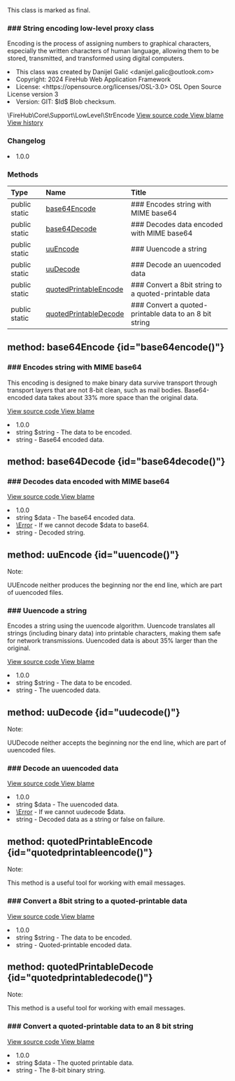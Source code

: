 <title># StrEncode</title>

<code-block lang="php">
<![CDATA[final class \FireHub\Core\Support\LowLevel\StrEncode()]]>
</code-block>





<tip>
    <p>
        This class is marked as <format style="bold">final</format>.
    </p>
</tip>







### ### String encoding low-level proxy class

<p><format style="italic">Encoding is the process of assigning numbers to graphical characters, especially the written characters of human
language, allowing them to be stored, transmitted, and transformed using digital computers.</format></p>

<deflist>
    <def title="Class basic info:">
        <list><li>This class was created by Danijel Galić &lt;danijel.galic@outlook.com&gt;</li><li>Copyright: 2024 FireHub Web Application Framework</li><li>License: &lt;https://opensource.org/licenses/OSL-3.0&gt; OSL Open Source License version 3</li><li>Version: GIT: $Id$ Blob checksum.</li></list>
    </def>
</deflist>

<deflist><def title="Fully Qualified Class Name:">
        \FireHub\Core\Support\LowLevel\StrEncode
    </def><def title="Source code:">
        <a href="https://github.com/The-FireHub-Project/Core/blob/develop-pre-alpha-m1/src/support/lowlevel/firehub.StrEncode.php#L33">
            View source code
        </a>
    </def>
    <def title="Blame:">
        <a href="https://github.com/The-FireHub-Project/Core/blame/develop-pre-alpha-m1/src/support/lowlevel/firehub.StrEncode.php">
            View blame
        </a>
    </def>
    <def title="History:">
        <a href="https://github.com/The-FireHub-Project/Core/commits/develop-pre-alpha-m1/src/support/lowlevel/firehub.StrEncode.php">
            View history
        </a>
    </def></deflist>
### Changelog
<deflist>
    <def title="Version history:">
        <list><li>1.0.0</li></list>
    </def>
</deflist>


### Methods
| Type | Name | Title |
|:-----|:-----|:------|
|public static |<a href="#base64encode()">base64Encode</a>|### Encodes string with MIME base64|
|public static |<a href="#base64decode()">base64Decode</a>|### Decodes data encoded with MIME base64|
|public static |<a href="#uuencode()">uuEncode</a>|### Uuencode a string|
|public static |<a href="#uudecode()">uuDecode</a>|### Decode an uuencoded data|
|public static |<a href="#quotedprintableencode()">quotedPrintableEncode</a>|### Convert a 8bit string to a quoted-printable data|
|public static |<a href="#quotedprintabledecode()">quotedPrintableDecode</a>|### Convert a quoted-printable data to an 8 bit string|

## method: base64Encode {id="base64encode()"}

<code-block lang="php">
    <![CDATA[public static StrEncode::base64Encode(string $string):string]]>
</code-block>













### ### Encodes string with MIME base64

<p><format style="italic">This encoding is designed to make binary data survive transport through transport layers that are not 8-bit
clean, such as mail bodies. Base64-encoded data takes about 33% more space than the original data.</format></p>

<deflist><def title="Source code:">
                <a href="https://github.com/The-FireHub-Project/Core/blob/develop-pre-alpha-m1/src/support/lowlevel/firehub.StrEncode.php#L48">
                    View source code
                </a>
            </def>
            <def title="Blame:">
                <a href="https://github.com/The-FireHub-Project/Core/blame/develop-pre-alpha-m1/src/support/lowlevel/firehub.StrEncode.php#L48">
                    View blame
                </a>
            </def></deflist>
<deflist>
    <def title="Version history:">
        <list><li>1.0.0</li></list>
    </def>
</deflist>
<deflist>
    <def title="This method has parameters:">
        <list><li>string <format style="bold">$string</format> - <format style="italic">
The data to be encoded.
</format></li></list>
    </def>
</deflist>
<deflist>
    <def title="This method returns:">
        <list><li>string - <format style="italic">Base64 encoded data.</format></li></list>
    </def>
</deflist>
## method: base64Decode {id="base64decode()"}

<code-block lang="php">
    <![CDATA[public static StrEncode::base64Decode(string $data):string]]>
</code-block>













### ### Decodes data encoded with MIME base64



<deflist><def title="Source code:">
                <a href="https://github.com/The-FireHub-Project/Core/blob/develop-pre-alpha-m1/src/support/lowlevel/firehub.StrEncode.php#L66">
                    View source code
                </a>
            </def>
            <def title="Blame:">
                <a href="https://github.com/The-FireHub-Project/Core/blame/develop-pre-alpha-m1/src/support/lowlevel/firehub.StrEncode.php#L66">
                    View blame
                </a>
            </def></deflist>
<deflist>
    <def title="Version history:">
        <list><li>1.0.0</li></list>
    </def>
</deflist>
<deflist>
    <def title="This method has parameters:">
        <list><li>string <format style="bold">$data</format> - <format style="italic">
The base64 encoded data.
</format></li></list>
    </def>
</deflist>
<deflist>
    <def title="This method throws:">
        <list><li><a href="Error.md">\Error</a> - <format style="italic">If we cannot decode $data to base64.</format></li></list>
    </def>
</deflist>
<deflist>
    <def title="This method returns:">
        <list><li>string - <format style="italic">Decoded string.</format></li></list>
    </def>
</deflist>
## method: uuEncode {id="uuencode()"}

<code-block lang="php">
    <![CDATA[public static StrEncode::uuEncode(string $string):string]]>
</code-block>











<note>
                <p><format style="bold">Note:</format></p>
                <p>UUEncode neither produces the beginning nor the end line, which are part of uuencoded files.</p>
            </note>

### ### Uuencode a string

<p><format style="italic">Encodes a string using the uuencode algorithm. Uuencode translates all strings (including binary data) into
printable characters, making them safe for network transmissions. Uuencoded data is about 35% larger than the
original.</format></p>

<deflist><def title="Source code:">
                <a href="https://github.com/The-FireHub-Project/Core/blob/develop-pre-alpha-m1/src/support/lowlevel/firehub.StrEncode.php#L89">
                    View source code
                </a>
            </def>
            <def title="Blame:">
                <a href="https://github.com/The-FireHub-Project/Core/blame/develop-pre-alpha-m1/src/support/lowlevel/firehub.StrEncode.php#L89">
                    View blame
                </a>
            </def></deflist>
<deflist>
    <def title="Version history:">
        <list><li>1.0.0</li></list>
    </def>
</deflist>
<deflist>
    <def title="This method has parameters:">
        <list><li>string <format style="bold">$string</format> - <format style="italic">
The data to be encoded.
</format></li></list>
    </def>
</deflist>
<deflist>
    <def title="This method returns:">
        <list><li>string - <format style="italic">The uuencoded data.</format></li></list>
    </def>
</deflist>
## method: uuDecode {id="uudecode()"}

<code-block lang="php">
    <![CDATA[public static StrEncode::uuDecode(string $data):string]]>
</code-block>











<note>
                <p><format style="bold">Note:</format></p>
                <p>UUDecode neither accepts the beginning nor the end line, which are part of uuencoded files.</p>
            </note>

### ### Decode an uuencoded data



<deflist><def title="Source code:">
                <a href="https://github.com/The-FireHub-Project/Core/blob/develop-pre-alpha-m1/src/support/lowlevel/firehub.StrEncode.php#L110">
                    View source code
                </a>
            </def>
            <def title="Blame:">
                <a href="https://github.com/The-FireHub-Project/Core/blame/develop-pre-alpha-m1/src/support/lowlevel/firehub.StrEncode.php#L110">
                    View blame
                </a>
            </def></deflist>
<deflist>
    <def title="Version history:">
        <list><li>1.0.0</li></list>
    </def>
</deflist>
<deflist>
    <def title="This method has parameters:">
        <list><li>string <format style="bold">$data</format> - <format style="italic">
The uuencoded data.
</format></li></list>
    </def>
</deflist>
<deflist>
    <def title="This method throws:">
        <list><li><a href="Error.md">\Error</a> - <format style="italic">If we cannot uudecode $data.</format></li></list>
    </def>
</deflist>
<deflist>
    <def title="This method returns:">
        <list><li>string - <format style="italic">Decoded data as a string or false on failure.</format></li></list>
    </def>
</deflist>
## method: quotedPrintableEncode {id="quotedprintableencode()"}

<code-block lang="php">
    <![CDATA[public static StrEncode::quotedPrintableEncode(string $string):string]]>
</code-block>











<note>
                <p><format style="bold">Note:</format></p>
                <p>This method is a useful tool for working with email messages.</p>
            </note>

### ### Convert a 8bit string to a quoted-printable data



<deflist><def title="Source code:">
                <a href="https://github.com/The-FireHub-Project/Core/blob/develop-pre-alpha-m1/src/support/lowlevel/firehub.StrEncode.php#L129">
                    View source code
                </a>
            </def>
            <def title="Blame:">
                <a href="https://github.com/The-FireHub-Project/Core/blame/develop-pre-alpha-m1/src/support/lowlevel/firehub.StrEncode.php#L129">
                    View blame
                </a>
            </def></deflist>
<deflist>
    <def title="Version history:">
        <list><li>1.0.0</li></list>
    </def>
</deflist>
<deflist>
    <def title="This method has parameters:">
        <list><li>string <format style="bold">$string</format> - <format style="italic">
The data to be encoded.
</format></li></list>
    </def>
</deflist>
<deflist>
    <def title="This method returns:">
        <list><li>string - <format style="italic">Quoted-printable encoded data.</format></li></list>
    </def>
</deflist>
## method: quotedPrintableDecode {id="quotedprintabledecode()"}

<code-block lang="php">
    <![CDATA[public static StrEncode::quotedPrintableDecode(string $data):string]]>
</code-block>











<note>
                <p><format style="bold">Note:</format></p>
                <p>This method is a useful tool for working with email messages.</p>
            </note>

### ### Convert a quoted-printable data to an 8 bit string



<deflist><def title="Source code:">
                <a href="https://github.com/The-FireHub-Project/Core/blob/develop-pre-alpha-m1/src/support/lowlevel/firehub.StrEncode.php#L147">
                    View source code
                </a>
            </def>
            <def title="Blame:">
                <a href="https://github.com/The-FireHub-Project/Core/blame/develop-pre-alpha-m1/src/support/lowlevel/firehub.StrEncode.php#L147">
                    View blame
                </a>
            </def></deflist>
<deflist>
    <def title="Version history:">
        <list><li>1.0.0</li></list>
    </def>
</deflist>
<deflist>
    <def title="This method has parameters:">
        <list><li>string <format style="bold">$data</format> - <format style="italic">
The quoted printable data.
</format></li></list>
    </def>
</deflist>
<deflist>
    <def title="This method returns:">
        <list><li>string - <format style="italic">The 8-bit binary string.</format></li></list>
    </def>
</deflist>